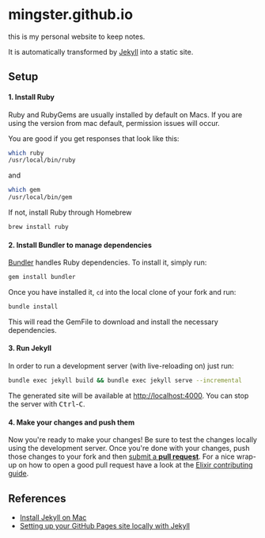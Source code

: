 # mingster.github.io

this is my personal website to keep notes.

It is automatically transformed by [Jekyll](https://github.com/mojombo/jekyll) into a static site.

## Setup

#### 1. Install Ruby
Ruby and RubyGems are usually installed by default on Macs. If you are using the version from mac default, permission issues will occur.

You are good if you get responses that look like this:
```bash
which ruby
/usr/local/bin/ruby
```
and
```bash
which gem
/usr/local/bin/gem
```

If not, install Ruby through Homebrew
```bash
brew install ruby
```

#### 2. Install Bundler to manage dependencies

[Bundler](http://bundler.io) handles Ruby dependencies. To install it, simply
run:

```bash
gem install bundler
```

Once you have installed it, `cd` into the local clone of your fork and run:

```bash
bundle install
```
This will read the GemFile to download and install the necessary dependencies.

#### 3. Run Jekyll

In order to run a development server (with live-reloading on) just run:

```bash
bundle exec jekyll build && bundle exec jekyll serve --incremental
```

The generated site will be available at [http://localhost:4000](http://localhost:4000). You can stop the
server with <kbd>Ctrl</kbd>-<kbd>C</kbd>.

#### 4. Make your changes and push them

Now you're ready to make your changes! Be sure to test the changes locally using
the development server. Once you're done with your changes, push those changes
to your fork and then [submit a **pull
request**](https://help.github.com/articles/using-pull-requests/). For a nice
wrap-up on how to open a good pull request have a look at the [Elixir
contributing
guide](https://github.com/elixir-lang/elixir/#contributing).

## References
 - [Install Jekyll on Mac](https://securityrat.github.io/mydoc_install_jekyll_on_mac.html)
 - [Setting up your GitHub Pages site locally with Jekyll](https://help.github.com/articles/setting-up-your-github-pages-site-locally-with-jekyll/)
